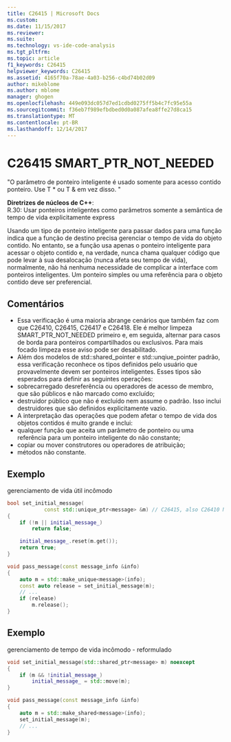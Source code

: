 ```yaml
---
title: C26415 | Microsoft Docs
ms.custom: 
ms.date: 11/15/2017
ms.reviewer: 
ms.suite: 
ms.technology: vs-ide-code-analysis
ms.tgt_pltfrm: 
ms.topic: article
f1_keywords: C26415
helpviewer_keywords: C26415
ms.assetid: 4165f70a-78ae-4a03-b256-c4bd74b02d09
author: mikeblome
ms.author: mblome
manager: ghogen
ms.openlocfilehash: 449e093dc057d7ed1cdbd0275ff5b4c7fc95e55a
ms.sourcegitcommit: f36eb7f989efbdbed0d0a087afea8ffe27d8ca15
ms.translationtype: MT
ms.contentlocale: pt-BR
ms.lasthandoff: 12/14/2017
---
```

# <a name="c26415-smartptrnotneeded"></a>C26415 SMART_PTR_NOT_NEEDED
"O parâmetro de ponteiro inteligente é usado somente para acesso contido ponteiro. Use T * ou T & em vez disso. "

**Diretrizes de núcleos de C++**:   
R.30: Usar ponteiros inteligentes como parâmetros somente a semântica de tempo de vida explicitamente express

Usando um tipo de ponteiro inteligente para passar dados para uma função indica que a função de destino precisa gerenciar o tempo de vida do objeto contido. No entanto, se a função usa apenas o ponteiro inteligente para acessar o objeto contido e, na verdade, nunca chama qualquer código que pode levar à sua desalocação (nunca afeta seu tempo de vida), normalmente, não há nenhuma necessidade de complicar a interface com ponteiros inteligentes. Um ponteiro simples ou uma referência para o objeto contido deve ser preferencial.

## <a name="remarks"></a>Comentários    
 -  Essa verificação é uma maioria abrange cenários que também faz com que C26410, C26415, C26417 e C26418. Ele é melhor limpeza SMART_PTR_NOT_NEEDED primeiro e, em seguida, alternar para casos de borda para ponteiros compartilhados ou exclusivos. Para mais focado limpeza esse aviso pode ser desabilitado.
-  Além dos modelos de std::shared_pointer e std::unqiue_pointer padrão, essa verificação reconhece os tipos definidos pelo usuário que provavelmente devem ser ponteiros inteligentes. Esses tipos são esperados para definir as seguintes operações:
-  sobrecarregado desreferência ou operadores de acesso de membro, que são públicos e não marcado como excluído;
-  destruidor público que não é excluído nem assume o padrão. Isso inclui destruidores que são definidos explicitamente vazio.
-  A interpretação das operações que podem afetar o tempo de vida dos objetos contidos é muito grande e inclui:
-  qualquer função que aceita um parâmetro de ponteiro ou uma referência para um ponteiro inteligente do não constante;
-  copiar ou mover construtores ou operadores de atribuição;
-  métodos não constante.
## <a name="example"></a>Exemplo 
gerenciamento de vida útil incômodo

```cpp
bool set_initial_message(
            const std::unique_ptr<message> &m) // C26415, also C26410 NO_REF_TO_CONST_UNIQUE_PTR
{
    if (!m || initial_message_)
        return false;

    initial_message_.reset(m.get());
    return true;
}

void pass_message(const message_info &info)
{
    auto m = std::make_unique<message>(info);
    const auto release = set_initial_message(m);
    // ...
    if (release)
        m.release();
}
```

## <a name="example"></a>Exemplo 
gerenciamento de tempo de vida incômodo - reformulado

```cpp
void set_initial_message(std::shared_ptr<message> m) noexcept
{
    if (m && !initial_message_)
        initial_message_ = std::move(m);
}

void pass_message(const message_info &info)
{
    auto m = std::make_shared<message>(info);
    set_initial_message(m);
    // ...
}
```
